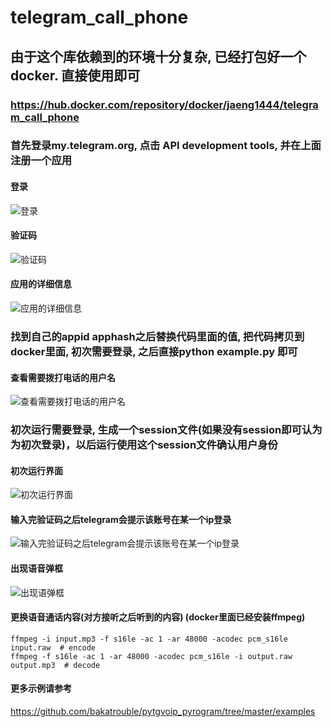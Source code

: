 # telegram_call_phone

## 由于这个库依赖到的环境十分复杂, 已经打包好一个docker. 直接使用即可
### https://hub.docker.com/repository/docker/jaeng1444/telegram_call_phone

### 首先登录my.telegram.org, 点击 API development tools, 并在上面注册一个应用

#### 登录
![登录](/pic/my_telegram_login.png)
#### 验证码
![验证码](/pic/telegram_code.png)
#### 应用的详细信息
![应用的详细信息](/pic/my_telegram_apps_info.png)

### 找到自己的appid apphash之后替换代码里面的值, 把代码拷贝到docker里面, 初次需要登录, 之后直接python example.py 即可

#### 查看需要拨打电话的用户名
![查看需要拨打电话的用户名](/pic/call_user_name.png)

### 初次运行需要登录, 生成一个session文件(如果没有session即可认为为初次登录)，以后运行使用这个session文件确认用户身份

#### 初次运行界面
![初次运行界面](/pic/code_login.png)

#### 输入完验证码之后telegram会提示该账号在某一个ip登录
![输入完验证码之后telegram会提示该账号在某一个ip登录](/pic/code_login_code.png)

#### 出现语音弹框
![出现语弹框](/pic/telegram_phone_call.png)

#### 更换语音通话内容(对方接听之后听到的内容) (docker里面已经安装ffmpeg)
```
ffmpeg -i input.mp3 -f s16le -ac 1 -ar 48000 -acodec pcm_s16le input.raw  # encode
ffmpeg -f s16le -ac 1 -ar 48000 -acodec pcm_s16le -i output.raw output.mp3  # decode
```

#### 更多示例请参考
https://github.com/bakatrouble/pytgvoip_pyrogram/tree/master/examples






